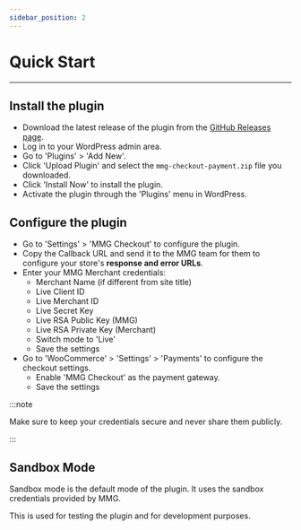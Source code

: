 ```yaml
---
sidebar_position: 2
---
```


# Quick Start

---

## Install the plugin

- Download the latest release of the plugin from the [GitHub Releases page](https://github.com/Kalpa-Services/mmg-wp-plugin/releases).
- Log in to your WordPress admin area.
- Go to 'Plugins' > 'Add New'.
- Click 'Upload Plugin' and select the `mmg-checkout-payment.zip` file you downloaded.
- Click 'Install Now' to install the plugin.
- Activate the plugin through the 'Plugins' menu in WordPress.

## Configure the plugin

- Go to 'Settings' > 'MMG Checkout' to configure the plugin.
- Copy the Callback URL and send it to the MMG team for them to configure your store's **response and error URLs**.
- Enter your MMG Merchant credentials:
  - Merchant Name (if different from site title)
  - Live Client ID
  - Live Merchant ID
  - Live Secret Key
  - Live RSA Public Key (MMG)
  - Live RSA Private Key (Merchant)
  - Switch mode to 'Live'
  - Save the settings
- Go to 'WooCommerce' > 'Settings' > 'Payments' to configure the checkout settings.
  - Enable 'MMG Checkout' as the payment gateway.
  - Save the settings


:::note

Make sure to keep your credentials secure and never share them publicly.

:::

## Sandbox Mode

Sandbox mode is the default mode of the plugin. It uses the sandbox credentials provided by MMG.

This is used for testing the plugin and for development purposes.
